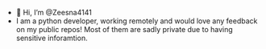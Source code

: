 - 👋 Hi, I’m @Zeesna4141
- I am a python developer, working remotely and would love any feedback on my public repos! Most of them are sadly private due to having sensitive inforamtion. 

<!---
Zeesna4141/Zeesna4141 is a ✨ special ✨ repository because its `intro.md` (this file) appears on your GitHub profile.
You can click the Preview link to take a look at your changes.
--->
